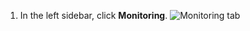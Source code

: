 1. In the left sidebar, click **Monitoring**.
   ![Monitoring tab](/assets/images/enterprise/management-console/monitoring-tab.png)
